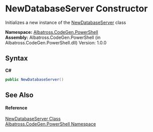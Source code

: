 # NewDatabaseServer Constructor 
 

Initializes a new instance of the <a href="508A37D2.md">NewDatabaseServer</a> class

**Namespace:**&nbsp;<a href="73820E42.md">Albatross.CodeGen.PowerShell</a><br />**Assembly:**&nbsp;Albatross.CodeGen.PowerShell (in Albatross.CodeGen.PowerShell.dll) Version: 1.0.0

## Syntax

**C#**<br />
``` C#
public NewDatabaseServer()
```


## See Also


#### Reference
<a href="508A37D2.md">NewDatabaseServer Class</a><br /><a href="73820E42.md">Albatross.CodeGen.PowerShell Namespace</a><br />